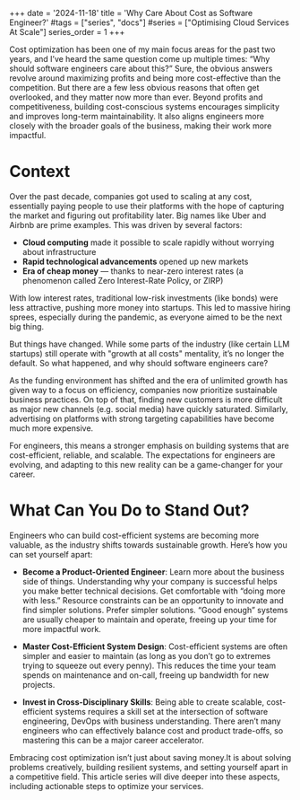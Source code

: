 +++
date = '2024-11-18'
title = 'Why Care About Cost as Software Engineer?'
#tags = ["series", "docs"]
#series =  ["Optimising Cloud Services At Scale"]
series_order =  1
+++

Cost optimization has been one of my main focus areas for the past two years, and I’ve heard the same question come up multiple times: “Why should software engineers care about this?” Sure, the obvious answers revolve around maximizing profits and being more cost-effective than the competition. But there are a few less obvious reasons that often get overlooked, and they matter now more than ever. Beyond profits and competitiveness, building cost-conscious systems encourages simplicity and improves long-term maintainability. It also aligns engineers more closely with the broader goals of the business, making their work more impactful.

# Context

Over the past decade, companies got used to scaling at any cost, essentially paying people to use their platforms with the hope of capturing the market and figuring out profitability later. Big names like Uber and Airbnb are prime examples. This was driven by several factors:

- **Cloud computing** made it possible to scale rapidly without worrying about infrastructure
- **Rapid technological advancements** opened up new markets
- **Era of cheap money** — thanks to near-zero interest rates (a phenomenon called Zero Interest-Rate Policy, or ZIRP)

With low interest rates, traditional low-risk investments (like bonds) were less attractive, pushing more money into startups. This led to massive hiring sprees, especially during the pandemic, as everyone aimed to be the next big thing.

But things have changed. While some parts of the industry (like certain LLM startups) still operate with "growth at all costs" mentality, it’s no longer the default. So what happened, and why should software engineers care?

As the funding environment has shifted and the era of unlimited growth has given way to a focus on efficiency, companies now prioritize sustainable business practices. On top of that, finding new customers is more difficult as major new channels (e.g. social media) have quickly saturated. Similarly, advertising on platforms with strong targeting capabilities have become much more expensive. 

For engineers, this means a stronger emphasis on building systems that are cost-efficient, reliable, and scalable. The expectations for engineers are evolving, and adapting to this new reality can be a game-changer for your career.

# What Can You Do to Stand Out?

Engineers who can build cost-efficient systems are becoming more valuable, as the industry shifts towards sustainable growth. Here’s how you can set yourself apart:

- **Become a Product-Oriented Engineer**:
    Learn more about the business side of things. Understanding why your company is successful helps you make better technical decisions.
    Get comfortable with “doing more with less.” Resource constraints can be an opportunity to innovate and find simpler solutions.
    Prefer simpler solutions. “Good enough” systems are usually cheaper to maintain and operate, freeing up your time for more impactful work.

- **Master Cost-Efficient System Design**:
    Cost-efficient systems are often simpler and easier to maintain (as long as you don’t go to extremes trying to squeeze out every penny).
    This reduces the time your team spends on maintenance and on-call, freeing up bandwidth for new projects.

- **Invest in Cross-Disciplinary Skills**:
    Being able to create scalable, cost-efficient systems requires a skill set at the intersection of software engineering, DevOps with business understanding.
    There aren’t many engineers who can effectively balance cost and product trade-offs, so mastering this can be a major career accelerator.

Embracing cost optimization isn’t just about saving money.It is about solving problems creatively, building resilient systems, and setting yourself apart in a competitive field. This article series will dive deeper into these aspects, including actionable steps to optimize your services.
